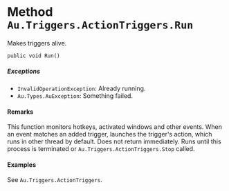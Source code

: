 # Method `Au.Triggers.ActionTriggers.Run`

Makes triggers alive.

```
public void Run()
```

##### Exceptions

- `InvalidOperationException`:
    Already running.
- `Au.Types.AuException`:
    Something failed.

#### Remarks

This function monitors hotkeys, activated windows and other events. When an event matches an added trigger, launches the trigger's action, which runs in other thread by default. Does not return immediately. Runs until this process is terminated or `Au.Triggers.ActionTriggers.Stop` called.

#### Examples

See `Au.Triggers.ActionTriggers`.